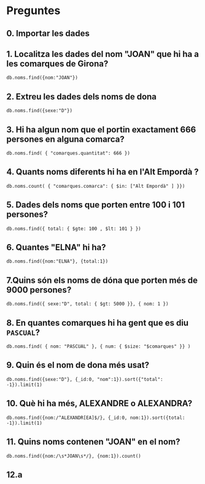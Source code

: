 # Preguntes

## 0. Importar les dades

## 1. Localitza les dades del nom "JOAN" que hi ha a les comarques de Girona?

`db.noms.find({nom:"JOAN"})`

## 2. Extreu les dades dels noms de dona

`db.noms.find({sexe:"D"})`

## 3. Hi ha algun nom que el portin exactament 666 persones en alguna comarca?

`db.noms.find( { "comarques.quantitat": 666 })`

## 4. Quants noms diferents hi ha en l'Alt Empordà ?

`db.noms.count( { "comarques.comarca": { $in: ["Alt Empordà" ] }})`

## 5. Dades dels noms que porten entre 100 i 101 persones?

`db.noms.find({ total: { $gte: 100 , $lt: 101 } })`

## 6. Quantes "ELNA" hi ha?

`db.noms.find({nom:"ELNA"}, {total:1})`

## 7.Quins són els noms de dóna que porten més de 9000 persones?

`db.noms.find({ sexe:"D", total: { $gt: 5000 }}, { nom: 1 })`

## 8. En quantes comarques hi ha gent que es diu `PASCUAL`?

`db.noms.find( { nom: "PASCUAL" }, { num: { $size: "$comarques" }} )`

## 9. Quin és el nom de dona més usat?

`db.noms.find({sexe:"D"}, {_id:0, "nom":1}).sort({"total": -1}).limit(1)`

## 10. Què hi ha més, ALEXANDRE o ALEXANDRA?

`db.noms.find({nom:/^ALEXANDR[EA]$/}, {_id:0, nom:1}).sort({total: -1}).limit(1)`

## 11. Quins noms contenen "JOAN" en el nom?

`db.noms.find({nom:/\s*JOAN\s*/}, {nom:1}).count()`

## 12.a
